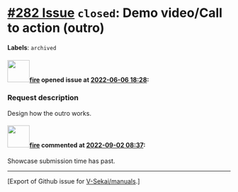 # [\#282 Issue](https://github.com/V-Sekai/manuals/issues/282) `closed`: Demo video/Call to action (outro)
**Labels**: `archived`


#### <img src="https://avatars.githubusercontent.com/u/32321?u=c2e06a3d2b49a467aa907e54aa259516440267cc&v=4" width="50">[fire](https://github.com/fire) opened issue at [2022-06-06 18:28](https://github.com/V-Sekai/manuals/issues/282):

### Request description

Design how the outro works.

#### <img src="https://avatars.githubusercontent.com/u/32321?u=c2e06a3d2b49a467aa907e54aa259516440267cc&v=4" width="50">[fire](https://github.com/fire) commented at [2022-09-02 08:37](https://github.com/V-Sekai/manuals/issues/282#issuecomment-1235229879):

Showcase submission time has past.


-------------------------------------------------------------------------------



[Export of Github issue for [V-Sekai/manuals](https://github.com/V-Sekai/manuals).]
